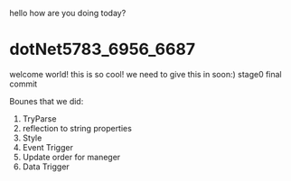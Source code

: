 hello how are you doing today?
# dotNet5783_6956_6687
welcome world!
this is so cool!
we need to give this in soon:)
stage0 final commit

Bounes that we did:
1. TryParse
2. reflection to string properties 
3. Style
4. Event Trigger
5. Update order for maneger
6. Data Trigger